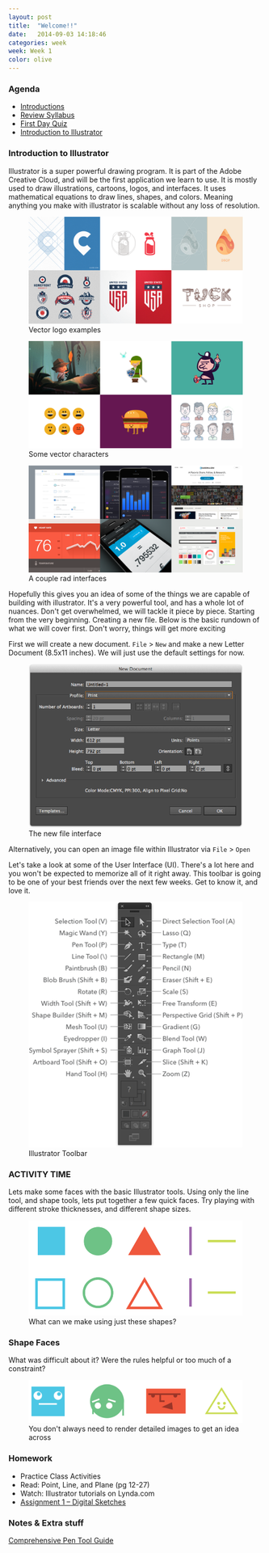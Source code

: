 ```yaml
---
layout: post
title:  "Welcome!!"
date:   2014-09-03 14:18:46
categories: week
week: Week 1
color: olive
---
```


### Agenda
- [Introductions](http://slides.com/trevormcnaughton/hi/live#/)
- [Review Syllabus](/files/syllabus.pdf)
- [First Day Quiz](#google-survey)
- [Introduction to Illustrator](#intro-to-illustrator)

### Introduction to Illustrator
Illustrator is a super powerful drawing program. It is part of the Adobe Creative Cloud, and will be the first application we learn to use. It is mostly used to draw illustrations, cartoons, logos, and interfaces. It uses mathematical equations to draw lines, shapes, and colors. Meaning anything you make with illustrator is scalable without any loss of resolution.
<figure>
  <img src="/images/week1/logo-examples.png" alt="">
  <figcaption>Vector logo examples</figcaption>
  </img>
</figure>

<figure>
  <img src="/images/week1/character-examples.png" alt="">
  <figcaption>Some vector characters</figcaption>
  </img>
</figure>

<figure>
  <img src="/images/week1/interface-examples.png" alt="">
  <figcaption>A couple rad interfaces</figcaption>
  </img>
</figure>

Hopefully this gives you an idea of some of the things we are capable of building with illustrator. It's a very powerful tool, and has a whole lot of nuances. Don't get overwhelmed, we will tackle it piece by piece. Starting from the very beginning. Creating a new file. Below is the basic rundown of what we will cover first. Don't worry, things will get more exciting

First we will create a new document. `File` > `New` and make a new Letter Document (8.5x11 inches). We will just use the default settings for now.
<figure>
  <img src="/images/week1/ai-new-doc.png" alt="" />
  <figcaption>The new file interface</figcaption>
</figure>

Alternatively, you can open an image file within Illustrator via `File` > `Open`

Let's take a look at some of the User Interface (UI). There's a lot here and you won't be expected to memorize all of it right away. This toolbar is going to be one of your best friends over the next few weeks. Get to know it, and love it.
<figure>
  <img src="/images/week1/ai-toolbar.png" alt="">
  <figcaption>Illustrator Toolbar</figcaption>
  </img>
</figure>

### ACTIVITY TIME
Lets make some faces with the basic Illustrator tools. Using only the line tool, and shape tools, lets put together a few quick faces. Try playing with different stroke thicknesses, and different shape sizes.
<figure>
  <img src="/images/week1/activity-shapes.png" alt="">
  <figcaption>What can we make using just these shapes?</figcaption>
</figure>

### Shape Faces
What was difficult about it? Were the rules helpful or too much of a constraint?
<figure>
  <img src="/images/week1/activity-shape-faces.png" alt="">
  <figcaption>You don't always need to render detailed images to get an idea across</figcaption>
</figure>

### Homework
- Practice Class Activities
- Read: Point, Line, and Plane (pg 12-27)
- Watch: Illustrator tutorials on Lynda.com
- [Assignment 1 – Digital Sketches](/assignments/assignment-01.html)

### Notes & Extra stuff
[Comprehensive Pen Tool Guide](http://design.tutsplus.com/tutorials/illustrators-pen-tool-the-comprehensive-guide--vector-141)
